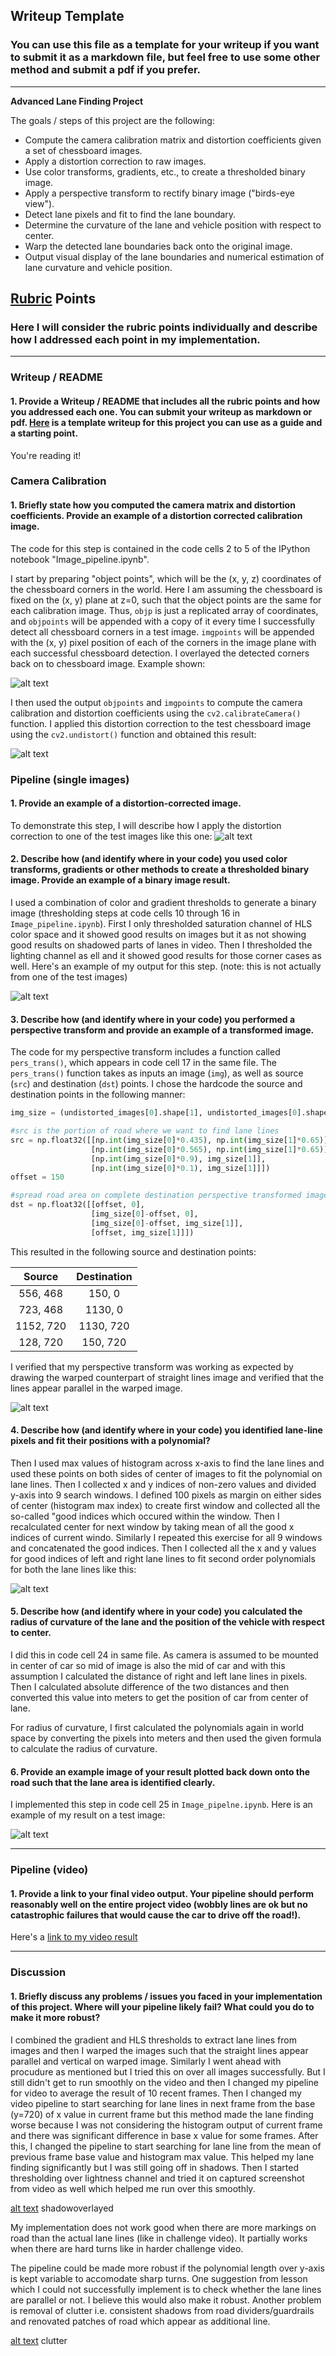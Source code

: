 ## Writeup Template

### You can use this file as a template for your writeup if you want to submit it as a markdown file, but feel free to use some other method and submit a pdf if you prefer.

---

**Advanced Lane Finding Project**

The goals / steps of this project are the following:

* Compute the camera calibration matrix and distortion coefficients given a set of chessboard images.
* Apply a distortion correction to raw images.
* Use color transforms, gradients, etc., to create a thresholded binary image.
* Apply a perspective transform to rectify binary image ("birds-eye view").
* Detect lane pixels and fit to find the lane boundary.
* Determine the curvature of the lane and vehicle position with respect to center.
* Warp the detected lane boundaries back onto the original image.
* Output visual display of the lane boundaries and numerical estimation of lane curvature and vehicle position.

[//]: # (Image References)

[image1]: ./output_images/chessboard_corners.jpg "Chessboard Corners"
[image2]: ./output_images/chessboard_undistorted.jpg "Chessboard Undistorted"
[image3]: ./output_images/test_image.jpg "Test Image"
[image4]: ./output_images/combined_gradient.jpg "Combined Gradient"
[image5]: ./output_images/straight_warp.jpg "Straight Line Warp"
[image6]: ./output_images/polyfit.jpg "Polynomial Fit"
[image7]: ./output_images/overlay.jpg "Overlayed Image with Highlighted Lane"
[image8]: ./output_images/shadow_overlay.jpg "Overlayed Image for Shadowed Road"
[image9]: ./output_images/clutter.jpg "Clutter on Road"
[video1]: ./project_video_ouput.mp4 "Video"

## [Rubric](https://review.udacity.com/#!/rubrics/571/view) Points

### Here I will consider the rubric points individually and describe how I addressed each point in my implementation.  

---

### Writeup / README

#### 1. Provide a Writeup / README that includes all the rubric points and how you addressed each one.  You can submit your writeup as markdown or pdf.  [Here](https://github.com/udacity/CarND-Advanced-Lane-Lines/blob/master/writeup_template.md) is a template writeup for this project you can use as a guide and a starting point.  

You're reading it!

### Camera Calibration

#### 1. Briefly state how you computed the camera matrix and distortion coefficients. Provide an example of a distortion corrected calibration image.

The code for this step is contained in the code cells 2 to 5 of the IPython notebook "Image_pipeline.ipynb".

I start by preparing "object points", which will be the (x, y, z) coordinates of the chessboard corners in the world. Here I am assuming the chessboard is fixed on the (x, y) plane at z=0, such that the object points are the same for each calibration image.  Thus, `objp` is just a replicated array of coordinates, and `objpoints` will be appended with a copy of it every time I successfully detect all chessboard corners in a test image.  `imgpoints` will be appended with the (x, y) pixel position of each of the corners in the image plane with each successful chessboard detection. I overlayed the detected corners back on to chessboard image. Example shown:

![alt text][image1]

I then used the output `objpoints` and `imgpoints` to compute the camera calibration and distortion coefficients using the `cv2.calibrateCamera()` function.  I applied this distortion correction to the test chessboard image using the `cv2.undistort()` function and obtained this result: 

![alt text][image2]

### Pipeline (single images)

#### 1. Provide an example of a distortion-corrected image.

To demonstrate this step, I will describe how I apply the distortion correction to one of the test images like this one:
![alt text][image3]

#### 2. Describe how (and identify where in your code) you used color transforms, gradients or other methods to create a thresholded binary image.  Provide an example of a binary image result.

I used a combination of color and gradient thresholds to generate a binary image (thresholding steps at code cells 10 through 16 in `Image_pipeline.ipynb`).  First I only thresholded saturation channel of HLS color space and it showed good results on images but it as not showing good results on shadowed parts of lanes in video. Then I thresholded the lighting channel as ell and it showed good results for those corner cases as well. Here's an example of my output for this step.  (note: this is not actually from one of the test images)

![alt text][image4]

#### 3. Describe how (and identify where in your code) you performed a perspective transform and provide an example of a transformed image.

The code for my perspective transform includes a function called `pers_trans()`, which appears in code cell 17 in the same file.  The `pers_trans()` function takes as inputs an image (`img`), as well as source (`src`) and destination (`dst`) points.  I chose the hardcode the source and destination points in the following manner:

```python
img_size = (undistorted_images[0].shape[1], undistorted_images[0].shape[0])

#src is the portion of road where we want to find lane lines
src = np.float32([[np.int(img_size[0]*0.435), np.int(img_size[1]*0.65)],
                  [np.int(img_size[0]*0.565), np.int(img_size[1]*0.65)],
                  [np.int(img_size[0]*0.9), img_size[1]],
                  [np.int(img_size[0]*0.1), img_size[1]]])
offset = 150

#spread road area on complete destination perspective transformed image
dst = np.float32([[offset, 0], 
                  [img_size[0]-offset, 0], 
                  [img_size[0]-offset, img_size[1]], 
                  [offset, img_size[1]]])
```

This resulted in the following source and destination points:

| Source        | Destination   | 
|:-------------:|:-------------:| 
| 556, 468      | 150, 0        | 
| 723, 468      | 1130, 0       |
| 1152, 720     | 1130, 720     |
| 128, 720      | 150, 720      |

I verified that my perspective transform was working as expected by drawing the warped counterpart of straight lines image and verified that the lines appear parallel in the warped image.

![alt text][image5]

#### 4. Describe how (and identify where in your code) you identified lane-line pixels and fit their positions with a polynomial?

Then I used max values of histogram across x-axis to find the lane lines and used these points on both sides of center of images to fit the polynomial on lane lines. Then I collected x and y indices of non-zero values and divided y-axis into 9 search windows. I defined 100 pixels as margin on either sides of center (histogram max index) to create first window and collected all the so-called "good indices which occured within the window. Then I recalculated center for next window by taking mean of all the good x indices of current windo. Similarly I repeated this exercise for all 9 windows and concatenated the good indices. Then I collected all the x and y values for good indices of left and right lane lines to fit second order polynomials for both the lane lines like this:

![alt text][image6]

#### 5. Describe how (and identify where in your code) you calculated the radius of curvature of the lane and the position of the vehicle with respect to center.

I did this in code cell 24 in same file. As camera is assumed to be mounted in center of car so mid of image is also the mid of car and with this assumption I calculated the distance of right and left lane lines in pixels. Then I calculated absolute difference of the two distances and then converted this value into meters to get the position of car from center of lane.

For radius of curvature, I first calculated the polynomials again in world space by converting the pixels into meters and then used the given formula to calculate the radius of curvature.

#### 6. Provide an example image of your result plotted back down onto the road such that the lane area is identified clearly.

I implemented this step in code cell 25 in `Image_pipelne.ipynb`.  Here is an example of my result on a test image:

![alt text][image7]

---

### Pipeline (video)

#### 1. Provide a link to your final video output.  Your pipeline should perform reasonably well on the entire project video (wobbly lines are ok but no catastrophic failures that would cause the car to drive off the road!).

Here's a [link to my video result](./project_video_output.mp4)

---

### Discussion

#### 1. Briefly discuss any problems / issues you faced in your implementation of this project.  Where will your pipeline likely fail?  What could you do to make it more robust?

I combined the gradient and HLS thresholds to extract lane lines from images and then I warped the images such that the straight lines appear parallel and vertical on warped image. Similarly I went ahead with procudure as mentioned but I tried this on over all images successfully. But I still didn't get to run smoothly on the video and then I changed my pipeline for video to average the result of 10 recent frames. Then I changed my video pipeline to start searching for lane lines in next frame from the base (y=720) of x value in current frame but this method made the lane finding worse because I was not considering the histogram output of current frame and there was significant difference in base x value for some frames. After this, I changed the pipeline to start searching for lane line from the mean of previous frame base value and histogram max value. This helped my lane finding significantly but I was still going off in shadows. Then I started thresholding over lightness channel and tried it on captured screenshot from video as well which helped me run over this smoothly.

[alt text][image8] shadowoverlayed

My implementation does not work good when there are more markings on road than the actual lane lines (like in challenge video). It partially works when there are hard turns like in harder challenge video.

The pipeline could be made more robust if the polynomial length over y-axis is kept variable to accomodate sharp turns. One suggestion from lesson which I could not successfully implement is to check whether the lane lines are parallel or not. I believe this would also make it robust. Another problem is removal of clutter i.e. consistent shadows from road dividers/guardrails and renovated patches of road which appear as additional line.

[alt text][image9] clutter